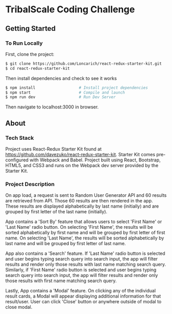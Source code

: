 # TribalScale Coding Challenge

## Getting Started


### To Run Locally

First, clone the project:

```bash
$ git clone https://github.com/Loncarich/react-redux-starter-kit.git
$ cd react-redux-starter-kit
```

Then install dependencies and check to see it works

```bash
$ npm install                   # Install project dependencies
$ npm start                     # Compile and launch
$ npm run dev                   # Run Dev Server
```
Then navigate to localhost:3000 in browser.

## About

### Tech Stack

Project uses React-Redux Starter Kit found at https://github.com/davezuko/react-redux-starter-kit. Starter Kit comes pre-configured with Webpack and Babel. Project built using React, Bootstrap, HTML5, and CSS3 and runs on the Webpack dev server provided by the Starter Kit.

### Project Description

On app load, a request is sent to Random User Generator API and 60 results are retrieved from API. Those 60 results are then rendered in the app. These results are displayed alphabetically by last name (initially) and are grouped by first letter of the last name (initially).

App contains a 'Sort By' feature that allows users to select 'First Name' or 'Last Name' radio button. On selecting 'First Name', the results will be sorted alphabetically by first name and will be grouped by first letter of first name. On selecting 'Last Name', the results will be sorted alphabetically by last name and will be grouped by first letter of last name.

App also contains a 'Search' feature. If 'Last Name' radio button is selected and user begins typing search query into search input, the app will filter results and render only those results with last name matching search query. Similarly, if 'First Name' radio button is selected and user begins typing search query into search input, the app will filter results and render only those results with first name matching search query.

Lastly, App contains a 'Modal' feature. On clicking any of the individual result cards, a Modal will appear displaying additional information for that result/user. User can click 'Close' button or anywhere outside of modal to close modal.

